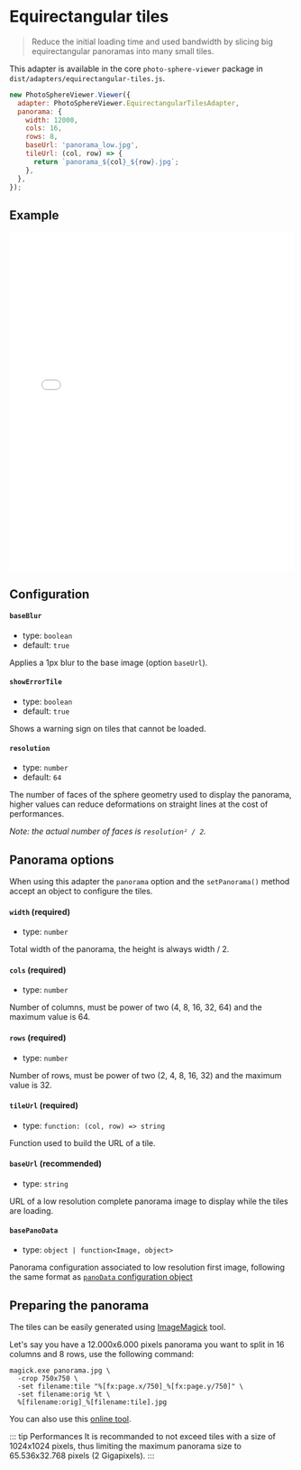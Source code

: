 # Equirectangular tiles

> Reduce the initial loading time and used bandwidth by slicing big equirectangular panoramas into many small tiles.

This adapter is available in the core `photo-sphere-viewer` package in `dist/adapters/equirectangular-tiles.js`.

```js
new PhotoSphereViewer.Viewer({
  adapter: PhotoSphereViewer.EquirectangularTilesAdapter,
  panorama: {
    width: 12000,
    cols: 16,
    rows: 8,
    baseUrl: 'panorama_low.jpg',
    tileUrl: (col, row) => {
      return `panorama_${col}_${row}.jpg`;
    },
  },
});
```


## Example

<iframe style="width: 100%; height: 600px;" src="//jsfiddle.net/mistic100/419yhpek/embedded/result,js/dark" allowfullscreen="allowfullscreen" frameborder="0"></iframe>


## Configuration

#### `baseBlur`
- type: `boolean`
- default: `true`

Applies a 1px blur to the base image (option `baseUrl`).

#### `showErrorTile`
- type: `boolean`
- default: `true`

Shows a warning sign on tiles that cannot be loaded.

#### `resolution`
- type: `number`
- default: `64`

The number of faces of the sphere geometry used to display the panorama, higher values can reduce deformations on straight lines at the cost of performances.

_Note: the actual number of faces is `resolution² / 2`._


## Panorama options

When using this adapter the `panorama` option and the `setPanorama()` method accept an object to configure the tiles.

#### `width` (required)
- type: `number`

Total width of the panorama, the height is always width / 2.

#### `cols` (required)
- type: `number`

Number of columns, must be power of two (4, 8, 16, 32, 64) and the maximum value is 64.

#### `rows` (required)
- type: `number`

Number of rows, must be power of two (2, 4, 8, 16, 32) and the maximum value is 32.

#### `tileUrl` (required)
- type: `function: (col, row) => string`

Function used to build the URL of a tile.

#### `baseUrl` (recommended)
- type: `string`

URL of a low resolution complete panorama image to display while the tiles are loading.

#### `basePanoData`
- type: `object | function<Image, object>`

Panorama configuration associated to low resolution first image, following the same format as [`panoData` configuration object](../config.md#panodata)


## Preparing the panorama

The tiles can be easily generated using [ImageMagick](https://imagemagick.org) tool.

Let's say you have a 12.000x6.000 pixels panorama you want to split in 16 columns and 8 rows, use the following command:

```
magick.exe panorama.jpg \
  -crop 750x750 \
  -set filename:tile "%[fx:page.x/750]_%[fx:page.y/750]" \
  -set filename:orig %t \
  %[filename:orig]_%[filename:tile].jpg
```

You can also use this [online tool](https://pinetools.com/split-image).


::: tip Performances
It is recommanded to not exceed tiles with a size of 1024x1024 pixels, thus limiting the maximum panorama size to 65.536x32.768 pixels (2 Gigapixels).
:::
